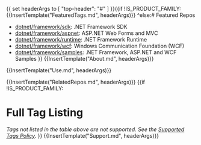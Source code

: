 {{
  set headerArgs to [ "top-header": "#" ]
}}{{if !IS_PRODUCT_FAMILY:{{InsertTemplate("FeaturedTags.md", headerArgs)}}
^else:# Featured Repos

* [dotnet/framework/sdk](https://hub.docker.com/_/microsoft-dotnet-framework-sdk/): .NET Framework SDK
* [dotnet/framework/aspnet](https://hub.docker.com/_/microsoft-dotnet-framework-aspnet/): ASP.NET Web Forms and MVC
* [dotnet/framework/runtime](https://hub.docker.com/_/microsoft-dotnet-framework-runtime/): .NET Framework Runtime
* [dotnet/framework/wcf](https://hub.docker.com/_/microsoft-dotnet-framework-wcf/): Windows Communication Foundation (WCF)
* [dotnet/framework/samples](https://hub.docker.com/_/microsoft-dotnet-framework-samples/): .NET Framework, ASP.NET and WCF Samples
}}
{{InsertTemplate("About.md", headerArgs)}}

{{InsertTemplate("Use.md", headerArgs)}}

{{InsertTemplate("RelatedRepos.md", headerArgs)}}
{{if !IS_PRODUCT_FAMILY:
# Full Tag Listing
<!--End of generated tags-->
*Tags not listed in the table above are not supported. See the [Supported Tags Policy](https://github.com/microsoft/dotnet-framework-docker/blob/main/documentation/supported-tags.md).*
}}
{{InsertTemplate("Support.md", headerArgs)}}
